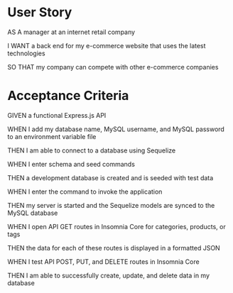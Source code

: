# User Story
AS A manager at an internet retail company

I WANT a back end for my e-commerce website that uses the latest technologies

SO THAT my company can compete with other e-commerce companies


# Acceptance Criteria
GIVEN a functional Express.js API

WHEN I add my database name, MySQL username, and MySQL password to an environment variable file

THEN I am able to connect to a database using Sequelize


WHEN I enter schema and seed commands

THEN a development database is created and is seeded with test data


WHEN I enter the command to invoke the application

THEN my server is started and the Sequelize models are synced to the MySQL database


WHEN I open API GET routes in Insomnia Core for categories, products, or tags

THEN the data for each of these routes is displayed in a formatted JSON


WHEN I test API POST, PUT, and DELETE routes in Insomnia Core

THEN I am able to successfully create, update, and delete data in my database
